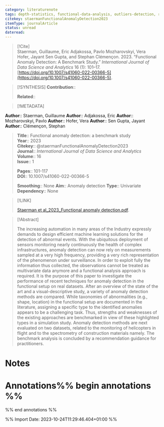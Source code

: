 ```yaml
---
category: literaturenote
tags: depth-statistics, functional-data-analysis, outliers-detection, review
citekey: staermanFunctionalAnomalyDetection2023
itemType: journalArticle
status: unread  
dateread:  
---
```


> [!Cite]  
> Staerman, Guillaume, Eric Adjakossa, Pavlo Mozharovskyi, Vera Hofer, Jayant Sen Gupta, and Stephan Clémençon. 2023. “Functional Anomaly Detection: A Benchmark Study.” _International Journal of Data Science and Analytics_ 16 (1): 101–17. [https://doi.org/10.1007/s41060-022-00366-5](https://doi.org/10.1007/s41060-022-00366-5).

> [!SYNTHESIS] 
>**Contribution**::
>
>**Related**:: 
>

> [!METADATA]  
>
**Author**:: Staerman, Guillaume
**Author**:: Adjakossa, Eric
**Author**:: Mozharovskyi, Pavlo
**Author**:: Hofer, Vera
**Author**:: Sen Gupta, Jayant
**Author**:: Clémençon, Stephan<br>
> **Title**:: Functional anomaly detection: a benchmark study    
> **Year**:: 2023     
> **Citekey**:: @staermanFunctionalAnomalyDetection2023    
>**Journal**:: *International Journal of Data Science and Analytics*    
>**Volume**:: 16    
>**Issue**:: 1     
>    
>    
>     
> **Pages**:: 101-117    
>**DOI**:: 10.1007/s41060-022-00366-5    
>
>**Smoothing**:: None
>**Aim**:: Anomaly detection
>**Type**:: Univariate
>**Dependency**:: None

> [!LINK] 
>
> [Staerman et al_2023_Functional anomaly detection.pdf](file:///Users/steven/Library/CloudStorage/GoogleDrive-steven.golovkine@ul.ie/My%20Drive/bibliography/International%20Journal%20of%20Data%20Science%20and%20Analytics/2023/Staerman%20et%20al_2023_Functional%20anomaly%20detection.pdf).

>[!Abstract]
>
>The increasing automation in many areas of the Industry expressly demands to design efficient machine learning solutions for the detection of abnormal events. With the ubiquitous deployment of sensors monitoring nearly continuously the health of complex infrastructures, anomaly detection can now rely on measurements sampled at a very high frequency, providing a very rich representation of the phenomenon under surveillance. In order to exploit fully the information thus collected, the observations cannot be treated as multivariate data anymore and a functional analysis approach is required. It is the purpose of this paper to investigate the performance of recent techniques for anomaly detection in the functional setup on real datasets. After an overview of the state of the art and a visual-descriptive study, a variety of anomaly detection methods are compared. While taxonomies of abnormalities (e.g., shape, location) in the functional setup are documented in the literature, assigning a specific type to the identified anomalies appears to be a challenging task. Thus, strengths and weaknesses of the existing approaches are benchmarked in view of these highlighted types in a simulation study. Anomaly detection methods are next evaluated on two datasets, related to the monitoring of helicopters in flight and to the spectrometry of construction materials namely. The benchmark analysis is concluded by a recommendation guidance for practitioners.
>>


# Notes<br>
# Annotations%% begin annotations %%  
 
  
%% end annotations %%

%% Import Date: 2023-10-24T11:29:46.404+01:00 %%
